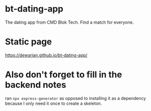 # bt-dating-app

The dating app from CMD Blok Tech. Find a match for everyone.

# Static page
https://dewarian.github.io/bt-dating-app/

# Also don't forget to fill in the backend notes
ran `npx express-generator` as opposed to installing it as a dependency because I only need it once to create a skeleton.
